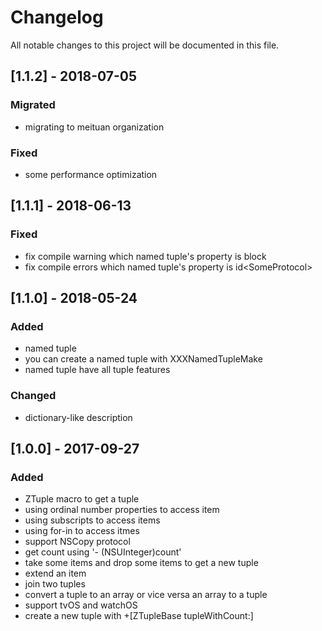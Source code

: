 # Changelog

All notable changes to this project will be documented in this file.

## [1.1.2] - 2018-07-05

### Migrated

- migrating to meituan organization

### Fixed

- some performance optimization

## [1.1.1] - 2018-06-13

### Fixed

- fix compile warning which named tuple's property is block
- fix compile errors which named tuple's property is id\<SomeProtocol\>

## [1.1.0] - 2018-05-24

### Added

- named tuple
- you can create a named tuple with XXXNamedTupleMake
- named tuple have all tuple features

### Changed

- dictionary-like description

## [1.0.0] - 2017-09-27

### Added

- ZTuple macro to get a tuple
- using ordinal number properties to access item
- using subscripts to access items
- using for-in to access itmes
- support NSCopy protocol
- get count using '- (NSUInteger)count'
- take some items and drop some items to get a new tuple
- extend an item
- join two tuples
- convert a tuple to an array or vice versa an array to a tuple
- support tvOS and watchOS
- create a new tuple with +[ZTupleBase tupleWithCount:]
